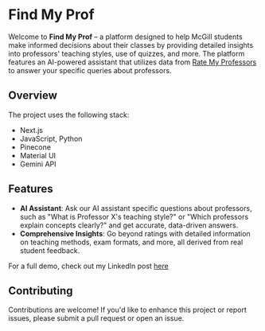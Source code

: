 # Find My Prof

Welcome to **Find My Prof** – a platform designed to help McGill students make informed decisions about their classes by providing detailed insights into professors' teaching styles, use of quizzes, and more. The platform features an AI-powered assistant that utilizes data from [Rate My Professors](https://www.ratemyprofessors.com/) to answer your specific queries about professors.

## Overview

The project uses the following stack:

- Next.js
- JavaScript, Python
- Pinecone
- Material UI
- Gemini API

## Features

- **AI Assistant**: Ask our AI assistant specific questions about professors, such as "What is Professor X's teaching style?" or "Which professors explain concepts clearly?" and get accurate, data-driven answers.
- **Comprehensive Insights**: Go beyond ratings with detailed information on teaching methods, exam formats, and more, all derived from real student feedback.

For a full demo, check out my LinkedIn post [here]()

## Contributing

Contributions are welcome! If you'd like to enhance this project or report issues, please submit a pull request or open an issue.
